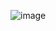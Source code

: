 ![image](https://github.com/Abhi865625/Bluetooth-Program-Android/assets/93569162/419ecb3a-3150-4fa9-978f-189abfa3bf8e)
